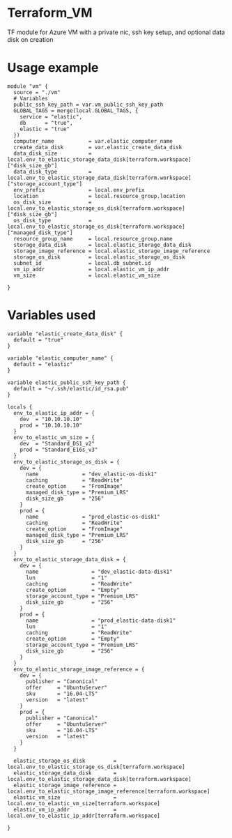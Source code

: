 # Terraform_VM
TF module for Azure VM with a private nic, ssh key setup, and optional data disk on creation

# Usage example

    module "vm" {
      source = "./vm"
      # Variables
      public_ssh_key_path = var.vm_public_ssh_key_path
      GLOBAL_TAGS = merge(local.GLOBAL_TAGS, {
        service = "elastic",
        db      = "true",
        elastic = "true"
      })
      computer_name           = var.elastic_computer_name
      create_data_disk        = var.elastic_create_data_disk
      data_disk_size          = local.env_to_elastic_storage_data_disk[terraform.workspace]["disk_size_gb"]
      data_disk_type          = local.env_to_elastic_storage_data_disk[terraform.workspace]["storage_account_type"]
      env_prefix              = local.env_prefix
      location                = local.resource_group.location
      os_disk_size            = local.env_to_elastic_storage_os_disk[terraform.workspace]["disk_size_gb"]
      os_disk_type            = local.env_to_elastic_storage_os_disk[terraform.workspace]["managed_disk_type"]
      resource_group_name     = local.resource_group.name
      storage_data_disk       = local.elastic_storage_data_disk
      storage_image_reference = local.elastic_storage_image_reference
      storage_os_disk         = local.elastic_storage_os_disk
      subnet_id               = local.db_subnet.id
      vm_ip_addr              = local.elastic_vm_ip_addr
      vm_size                 = local.elastic_vm_size

    }

# Variables used

    variable "elastic_create_data_disk" {
      default = "true"
    }

    variable "elastic_computer_name" {
      default = "elastic"
    }

    variable elastic_public_ssh_key_path {
      default = "~/.ssh/elastic/id_rsa.pub"
    }

    locals {
      env_to_elastic_ip_addr = {
        dev  = "10.10.10.10"
        prod = "10.10.10.10"
      }
      env_to_elastic_vm_size = {
        dev  = "Standard_DS1_v2"
        prod = "Standard_E16s_v3"
      }
      env_to_elastic_storage_os_disk = {
        dev = {
          name              = "dev_elastic-os-disk1"
          caching           = "ReadWrite"
          create_option     = "FromImage"
          managed_disk_type = "Premium_LRS"
          disk_size_gb      = "256"
        }
        prod = {
          name              = "prod_elastic-os-disk1"
          caching           = "ReadWrite"
          create_option     = "FromImage"
          managed_disk_type = "Premium_LRS"
          disk_size_gb      = "256"
        }
      }
      env_to_elastic_storage_data_disk = {
        dev = {
          name                 = "dev_elastic-data-disk1"
          lun                  = "1"
          caching              = "ReadWrite"
          create_option        = "Empty"
          storage_account_type = "Premium_LRS"
          disk_size_gb         = "256"
        }
        prod = {
          name                 = "prod_elastic-data-disk1"
          lun                  = "1"
          caching              = "ReadWrite"
          create_option        = "Empty"
          storage_account_type = "Premium_LRS"
          disk_size_gb         = "256"
        }
      }
      env_to_elastic_storage_image_reference = {
        dev = {
          publisher = "Canonical"
          offer     = "UbuntuServer"
          sku       = "16.04-LTS"
          version   = "latest"
        }
        prod = {
          publisher = "Canonical"
          offer     = "UbuntuServer"
          sku       = "16.04-LTS"
          version   = "latest"
        }
      }

      elastic_storage_os_disk         = local.env_to_elastic_storage_os_disk[terraform.workspace]
      elastic_storage_data_disk       = local.env_to_elastic_storage_data_disk[terraform.workspace]
      elastic_storage_image_reference = local.env_to_elastic_storage_image_reference[terraform.workspace]
      elastic_vm_size                 = local.env_to_elastic_vm_size[terraform.workspace]
      elastic_vm_ip_addr              = local.env_to_elastic_ip_addr[terraform.workspace]

    }
